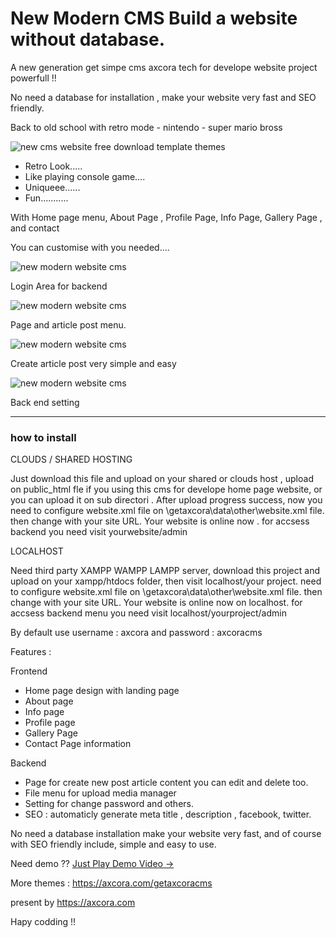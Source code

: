 # New Modern CMS Build a website without database.

A new generation get simpe cms axcora tech for develope website project powerfull !!

No need a database for installation , make your website very fast and SEO friendly.

Back to old school with retro mode - nintendo - super mario bross

![new cms website free download template themes](https://1.bp.blogspot.com/-xoWn1_19fyo/YPFfCtF0CkI/AAAAAAAAP4Q/a3I8IetbavEI5rQUN1rQzLgLGPqrsh1sgCLcBGAsYHQ/s1440/retro%2Bwebsite%2Btemplate%2Bfree%2Bdownload.jpg)

+ Retro Look.....
+ Like playing console game....
+ Uniqueee......
+ Fun...........


With Home page menu, About Page , Profile Page, Info Page, Gallery Page , and contact

You can customise with you needed....

![new modern website cms](https://a.fsdn.com/con/app/proj/freewebsite/screenshots/1.png/max/max/1)

Login Area for backend

![new modern website cms](https://a.fsdn.com/con/app/proj/getaxcoracms/screenshots/New%20CMS%20modern%20website%20SEO%20%285%29.png/max/max/1)

Page and article post menu.

![new modern website cms](https://a.fsdn.com/con/app/proj/getaxcoracms/screenshots/New%20CMS%20modern%20website%20SEO%20%284%29.png/max/max/1)

Create article post very simple and easy

![new modern website cms](https://a.fsdn.com/con/app/proj/getaxcoracms/screenshots/New%20CMS%20modern%20website%20SEO%20%282%29.png/max/max/1)

Back end setting

 -----------------------------------------------------------------
### how to install

CLOUDS / SHARED HOSTING

Just download this file and upload on your shared or clouds host , upload on public_html fle if you using this cms for develope home page website, or you can upload it on sub directori .
After upload progress success, now you need to configure website.xml file on \getaxcora\data\other\website.xml file. then change <SITEURL><![CDATA[http://localhost/getaxcoracms/]]></SITEURL> with your site URL.
Your website is online now . for accsess backend you need visit yourwebsite/admin

LOCALHOST

Need third party XAMPP WAMPP LAMPP server, download this project and upload on your xampp/htdocs folder, then visit localhost/your project. need to configure website.xml file on \getaxcora\data\other\website.xml file. then change <SITEURL><![CDATA[http://localhost/getaxcoracms/]]></SITEURL> with your site URL.
Your website is online now on localhost. for accsess backend menu you need visit localhost/yourproject/admin

By default use username : axcora and password : axcoracms

Features :

Frontend
+ Home page design with landing page
+ About page
+ Info page 
+ Profile page
+ Gallery Page
+ Contact Page information

Backend
+ Page for create new post article content you can edit and delete too.
+ File menu for upload media manager
+ Setting for change password and others.
+ SEO : automaticly generate meta title , description , facebook, twitter.

No need a database installation make your website very fast, and of course with SEO friendly include, simple and easy to use.

Need demo ?? [Just Play Demo Video →](https://www.youtube.com/watch?v=-Jxwo8ozvgk)

More themes :
https://axcora.com/getaxcoracms

present by https://axcora.com

Hapy codding !!
